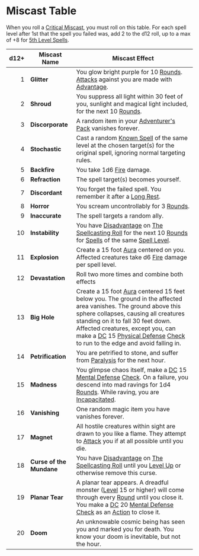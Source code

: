 # Miscast Table

When you roll a [Critical Miscast](../../../Game%20Procedures/Die%20Rolling%20Mechanics/Critical%20Miscast.md), you must roll on this table. For each spell level after 1st that the spell you failed was, add 2 to the d12 roll, up to a max of +8 for [5th Level Spells](../Spells%20by%20Level/Level%205/5th%20Level%20Spells.md).

| d12+ | Miscast Name             | Miscast Effect                                                                                                                                                                                                                                                                                                                                                                                                                                                                                                                                            |
| ---: | ------------------------ | --------------------------------------------------------------------------------------------------------------------------------------------------------------------------------------------------------------------------------------------------------------------------------------------------------------------------------------------------------------------------------------------------------------------------------------------------------------------------------------------------------------------------------------------------------- |
|    1 | **Glitter**              | You glow bright purple for 10 [Rounds](../../../Game%20Procedures/Core%20Procedures/Round.md). [Attacks](../../../Game%20Procedures/Combat/Attack.md) against you are made with [Advantage](../../../Game%20Procedures/Die%20Rolling%20Mechanics/Advantage.md).                                                                                                                                                                                                                                                                                           |
|    2 | **Shroud**               | You suppress all light within 30 feet of you, sunlight and magical light included, for the next 10 [Rounds](../../../Game%20Procedures/Core%20Procedures/Round.md).                                                                                                                                                                                                                                                                                                                                                                                       |
|    3 | **Discorporate**         | A random item in your [Adventurer's Pack](../../../Items%20and%20Gear/Gear/100%20Coins/Adventurer's%20Pack.md) vanishes forever.                                                                                                                                                                                                                                                                                                                                                                                                                          |
|    4 | **Stochastic**           | Cast a random [Known Spell](../../Spellcasting/Spell%20Learning/Known%20Spells.md) of the same level at the chosen target(s) for the original spell, ignoring normal targeting rules.                                                                                                                                                                                                                                                                                                                                                                     |
|    5 | **Backfire**             | You take 1d6 [Fire](../../../Game%20Procedures/Combat/Damage%20Types/Fire.md) damage.                                                                                                                                                                                                                                                                                                                                                                                                                                                                     |
|    6 | **Refraction**           | The spell target(s) becomes yourself.                                                                                                                                                                                                                                                                                                                                                                                                                                                                                                                     |
|    7 | **Discordant**           | You forget the failed spell. You remember it after a [Long Rest](../../../Game%20Procedures/Core%20Procedures/Resting.md#Long%20Rest).                                                                                                                                                                                                                                                                                                                                                                                                                    |
|    8 | **Horror**               | You scream uncontrollably for 3 [Rounds](../../../Game%20Procedures/Core%20Procedures/Round.md).                                                                                                                                                                                                                                                                                                                                                                                                                                                          |
|    9 | **Inaccurate**           | The spell targets a random ally.                                                                                                                                                                                                                                                                                                                                                                                                                                                                                                                          |
|   10 | **Instability**          | You have [Disadvantage](../../../Game%20Procedures/Die%20Rolling%20Mechanics/Disadvantage.md) on [The Spellcasting Roll](../../Spellcasting/Spellcasting.md#The%20Spellcasting%20Roll) for the next 10 [Rounds](../../../Game%20Procedures/Core%20Procedures/Round.md) for [Spells](../../Spells.md) of the same [Spell Level](../Spell%20Level.md).                                                                                                                                                                                                      |
|   11 | **Explosion**            | Create a 15 foot [Aura](../Areas%20of%20Effect/Aura.md) centered on you. Affected creatures take d6 [Fire](../../../Game%20Procedures/Combat/Damage%20Types/Fire.md) damage per spell level.                                                                                                                                                                                                                                                                                                                                                              |
|   12 | **Devastation**          | Roll two more times and combine both effects                                                                                                                                                                                                                                                                                                                                                                                                                                                                                                              |
|   13 | **Big Hole**             | Create a 15 foot [Aura](../Areas%20of%20Effect/Aura.md) centered 15 feet below you. The ground in the affected area vanishes. The ground above this sphere collapses, causing all creatures standing on it to fall 30 feet down. Affected creatures, except you, can make a [DC](../../../Game%20Procedures/Core%20Procedures/DC.md) 15 [Physical Defense](../../../Player%20Characters/Derived%20Statistics/Physical%20Defense.md) [Check](../../../Game%20Procedures/Core%20Procedures/Check.md) to run to the edge and avoid falling in.               |
|   14 | **Petrification**        | You are petrified to stone, and suffer from [Paralysis](../../../Game%20Procedures/Conditions/Paralyzed.md) for the next hour.                                                                                                                                                                                                                                                                                                                                                                                                                            |
|   15 | **Madness**              | You glimpse chaos itself, make a [DC](../../../Game%20Procedures/Core%20Procedures/DC.md) 15 [Mental Defense](../../../Player%20Characters/Derived%20Statistics/Mental%20Defense.md) [Check](../../../Game%20Procedures/Core%20Procedures/Check.md). On a failure, you descend into mad ravings for 1d4 [Rounds](../../../Game%20Procedures/Core%20Procedures/Round.md). While raving, you are [Incapacitated](../../../Game%20Procedures/Conditions/Incapacitated.md).                                                                                   |
|   16 | **Vanishing**            | One random magic item you have vanishes forever.                                                                                                                                                                                                                                                                                                                                                                                                                                                                                                          |
|   17 | **Magnet**               | All hostile creatures within sight are drawn to you like a flame. They attempt to [Attack](../../../Game%20Procedures/Combat/Attack.md) you if at all possible until you die.                                                                                                                                                                                                                                                                                                                                                                             |
|   18 | **Curse of the Mundane** | You have [Disadvantage](../../../Game%20Procedures/Die%20Rolling%20Mechanics/Disadvantage.md) on [The Spellcasting Roll](../../Spellcasting/Spellcasting.md#The%20Spellcasting%20Roll) until you [Level Up](../../../Player%20Characters/Derived%20Statistics/Level.md#Level%20Up) or otherwise remove this curse.                                                                                                                                                                                                                                        |
|   19 | **Planar Tear**          | A planar tear appears. A dreadful monster ([Level](../../../Player%20Characters/Derived%20Statistics/Level.md) 15 or higher) will come through every [Round](../../../Game%20Procedures/Core%20Procedures/Round.md) until you close it. You make a [DC](../../../Game%20Procedures/Core%20Procedures/DC.md) 20 [Mental Defense](../../../Player%20Characters/Derived%20Statistics/Mental%20Defense.md) [Check](../../../Game%20Procedures/Core%20Procedures/Check.md) as an [Action](../../../Game%20Procedures/Core%20Procedures/Action.md) to close it. |
|   20 | **Doom**                 | An unknowable cosmic being has seen you and marked you for death. You know your doom is inevitable, but not the hour.                                                                                                                                                                                                                                                                                                                                                                                                                                     |
